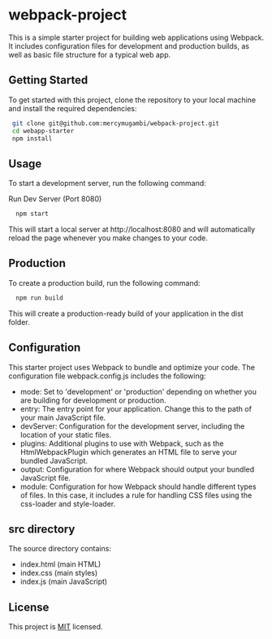 # webpack-project

This is a simple starter project for building web applications using Webpack. It includes configuration files for development and production builds, as well as basic file structure for a typical web app.

## Getting Started

To get started with this project, clone the repository to your local machine and install the required dependencies:

```sh
 git clone git@github.com:mercymugambi/webpack-project.git
 cd webapp-starter
 npm install

```

## Usage

To start a development server, run the following command:

Run Dev Server (Port 8080)

```sh
  npm start
```

This will start a local server at http://localhost:8080 and will automatically reload the page whenever you make changes to your code.

## Production

To create a production build, run the following command:

```sh
  npm run build
```

This will create a production-ready build of your application in the dist folder.

## Configuration

This starter project uses Webpack to bundle and optimize your code. The configuration file webpack.config.js includes the following:

- mode: Set to 'development' or 'production' depending on whether you are building for development or production.
- entry: The entry point for your application. Change this to the path of your main JavaScript file.
- devServer: Configuration for the development server, including the location of your static files.
- plugins: Additional plugins to use with Webpack, such as the HtmlWebpackPlugin which generates an HTML file to serve your bundled JavaScript.
- output: Configuration for where Webpack should output your bundled JavaScript file.
- module: Configuration for how Webpack should handle different types of files. In this case, it includes a rule for handling CSS files using the css-loader and style-loader.

## src directory

The source directory contains:

- index.html (main HTML)
- index.css (main styles)
- index.js (main JavaScript)

## License

This project is [MIT](./LICENSE) licensed.
